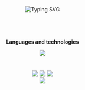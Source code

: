 <div align="center">
  <img src="https://readme-typing-svg.demolab.com?font=Orbitron&duration=2000&pause=1000&color=F7F7F7&width=435&lines=%E2%80%8E+%E2%80%8E+%E2%80%8E+%E2%80%8E+%E2%80%8E+%E2%80%8E%E2%80%8E+%E2%80%8E+%E2%80%8E+%E2%80%8E+%E2%80%8E+%E2%80%8E+%E2%80%8E+%E2%80%8E+%E2%80%8E+%E2%80%8E+%E2%80%8E+%E2%80%8E+%E2%80%8EDavi+Augusto+Vissotto" alt="Typing SVG"/>
  <h1></h1>
</div>
  
<div style="display: inline_block" align="center"><br>
  <p><b>Languages and technologies</b></p>
  <img src="https://skillicons.dev/icons?i=html,css,sass,tailwind,javascript,typescript,python,react,next,graphql,nodejs,jest,git,vscode" />
</div>
  
<div align="center">
  <h1></h1>
  <a href="https://instagram.com/daviaviss" target="_blank"><img src="https://img.shields.io/badge/-Instagram-%23E4405F?style=for-the-badge&logo=instagram&logoColor=white"></a>
  <a href = "mailto:daviaugustovissotto@gmail.com" target="_blank"><img src="https://img.shields.io/badge/-Gmail-%23333?style=for-the-badge&logo=gmail&logoColor=white"></a>
  <a href="https://www.linkedin.com/in/daviaviss" target="_blank"><img src="https://img.shields.io/badge/-LinkedIn-%230077B5?style=for-the-badge&logo=linkedin&logoColor=white"></a> 
</div>

<div align="center">
  <img src="https://media.giphy.com/media/UcK7JalnjCz0k/giphy.gif"/>
</div>
